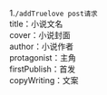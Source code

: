 1.```/addTruelove post请求```<br>
title：小说文名<br>
cover：小说封面<br>
author：小说作者<br>
protagonist：主角<br>
firstPublish：首发<br>
copyWriting：文案<br>
